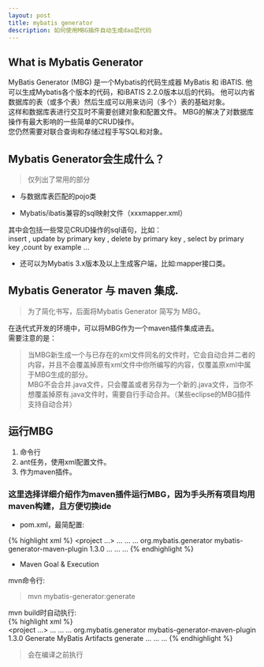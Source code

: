 ```yaml
---
layout: post
title: mybatis generator
description: 如何使用MBG插件自动生成dao层代码
---
```


## What is Mybatis Generator

MyBatis Generator (MBG) 是一个Mybatis的代码生成器 MyBatis 和 iBATIS. 他可以生成Mybatis各个版本的代码，和iBATIS 2.2.0版本以后的代码。 他可以内省数据库的表（或多个表）然后生成可以用来访问（多个）表的基础对象。  
这样和数据库表进行交互时不需要创建对象和配置文件。 
MBG的解决了对数据库操作有最大影响的一些简单的CRUD操作。   
您仍然需要对联合查询和存储过程手写SQL和对象。

## Mybatis Generator会生成什么？

> 仅列出了常用的部分

+ 与数据库表匹配的pojo类

+ Mybatis/ibatis兼容的sql映射文件（xxxmapper.xml）

其中会包括一些常见CRUD操作的sql语句，比如：  
insert , update by primary key , delete by primary key , select by primary key ,count by example ...

+ 还可以为Mybatis 3.x版本及以上生成客户端，比如:mapper接口类。

## Mybatis Generator 与 maven 集成.

> 为了简化书写，后面将Mybatis Generator 简写为 MBG。

在迭代式开发的环境中，可以将MBG作为一个maven插件集成进去。   
需要注意的是：   
> 当MBG新生成一个与已存在的xml文件同名的文件时，它会自动合并二者的内容，并且不会覆盖掉原有xml文件中你所编写的内容，仅覆盖原xml中属于MBG生成的部分。  
> MBG不会合并.java文件，只会覆盖或者另存为一个新的.java文件，当你不想覆盖掉原有.java文件时，需要自行手动合并。（某些eclipse的MBG插件支持自动合并）

## 运行MBG
1. 命令行
2. ant任务，使用xml配置文件。
3. 作为maven插件。

### 这里选择详细介绍作为maven插件运行MBG，因为手头所有项目均用maven构建，且方便切换ide

+ pom.xml，最简配置:  

{% highlight xml %}
<project ...>
     ...
     <build>
       ...
       <plugins>
        ...
        <plugin>
      	  <groupId>org.mybatis.generator</groupId>
      	  <artifactId>mybatis-generator-maven-plugin</artifactId>
          <version>1.3.0</version>
        </plugin>
        ...
      </plugins>
      ...
    </build>
    ...
  </project>
{% endhighlight %}

+ Maven Goal & Execution
  
mvn命令行:
> mvn mybatis-generator:generate   

mvn build时自动执行:   
{% highlight xml %}  
<project ...>
     ...
     <build>
       ...
       <plugins>
        ...
        <plugin>
      	  <groupId>org.mybatis.generator</groupId>
      	  <artifactId>mybatis-generator-maven-plugin</artifactId>
          <version>1.3.0</version>
          <executions>
            <execution>
              <id>Generate MyBatis Artifacts</id>
              <goals>
                <goal>generate</goal>
              </goals>
            </execution>
          </executions>
        </plugin>
        ...
      </plugins>
      ...
    </build>
     ...
</project>
{% endhighlight %}   
> 会在编译之前执行   

